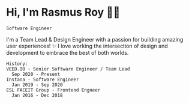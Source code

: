 # Hi, I'm Rasmus Roy 🧑‍💻

`Software Engineer`

I'm a Team Lead & Design Engineer with a passion for building amazing user experiences! ✨ I love working the intersection of design and development to embrace the best of both worlds.

```
History:
VEED.IO - Senior Software Engineer / Team Lead
  Sep 2020 - Present
Instana - Software Engineer
  Jan 2019 - Sep 2020
ESL FACEIT Group - Frontend Engneer
  Jan 2016 - Dec 2018
```
